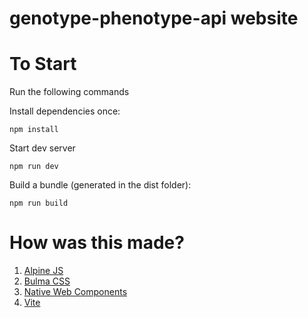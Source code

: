 # genotype-phenotype-api website

# To Start 

Run the following commands

Install dependencies once:
```
npm install
```
Start dev server
```
npm run dev
```

Build a bundle (generated in the dist folder):
```
npm run build 
```

# How was this made?

1. [Alpine JS](https://alpinejs.dev/essentials/installation#as-a-module)
2. [Bulma CSS](https://bulma.io/)
2. [Native Web Components](https://developer.mozilla.org/en-US/docs/Web/API/Web_components)
1. [Vite](https://vitejs.dev/guide/#scaffolding-your-first-vite-project)
